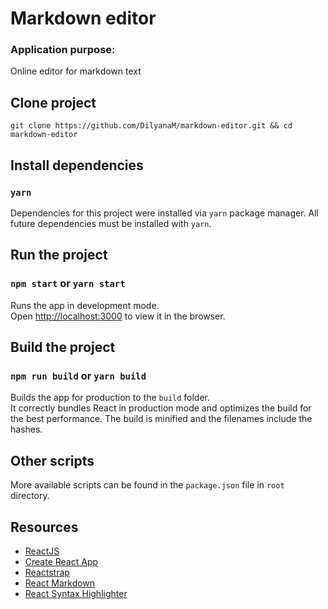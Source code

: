 # Markdown editor

### Application purpose:
Online editor for markdown text

## Clone project

```
git clone https://github.com/DilyanaM/markdown-editor.git && cd markdown-editor
```

## Install dependencies

### `yarn`

Dependencies for this project were installed via `yarn` package manager. All future dependencies must be installed with `yarn`.

## Run the project

### `npm start` or `yarn start`

Runs the app in development mode.<br>
Open [http://localhost:3000](http://localhost:3000) to view it in the browser.

## Build the project

### `npm run build` or `yarn build`

Builds the app for production to the `build` folder.<br>
It correctly bundles React in production mode and optimizes the build for the best performance.
The build is minified and the filenames include the hashes.

## Other scripts

More available scripts can be found in the `package.json` file in `root` directory.

## Resources

- [ReactJS](https://reactjs.org/)
- [Create React App](https://github.com/facebook/create-react-app)
- [Reactstrap](https://reactstrap.github.io/)
- [React Markdown](https://github.com/rexxars/react-markdown)
- [React Syntax Highlighter](https://github.com/conorhastings/react-syntax-highlighter)
